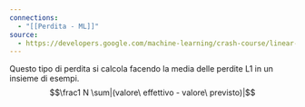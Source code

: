 ```yaml
---
connections:
  - "[[Perdita - ML]]"
source:
  - https://developers.google.com/machine-learning/crash-course/linear-regression/loss?hl=it
---
```

Questo tipo di perdita si calcola facendo la media delle perdite L1 in un insieme di esempi.
$$\frac1 N \sum|(valore\ effettivo - valore\ previsto)|$$